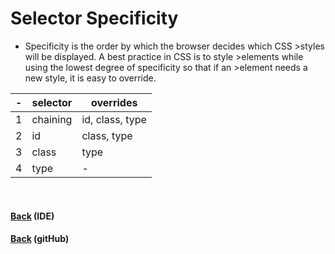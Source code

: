 # Selector Specificity
- Specificity is the order by which the browser decides which CSS >styles will be displayed. A best practice in CSS is to style >elements while using the lowest degree of specificity so that if an >element needs a new style, it is easy to override.


| - | selector |  overrides |
|---|---|---|
| 1 | chaining | id, class, type |
| 2 | id | class, type |
| 3 | class | type |
| 4 | type | - |

<br>

#### [Back](../readme.md#css-quick-guide) (IDE)
#### [Back](https://github.com/samuelfox1/css-quick-guide/) (gitHub)